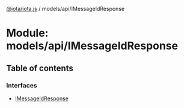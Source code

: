 [@iota/iota.js](../README.md) / models/api/IMessageIdResponse

# Module: models/api/IMessageIdResponse

## Table of contents

### Interfaces

- [IMessageIdResponse](../interfaces/models_api_imessageidresponse.imessageidresponse.md)
